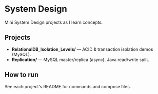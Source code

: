 # System Design

Mini System Design projects as I learn concepts.

## Projects
- **RelationalDB_Isolation_Levels/** — ACID & transaction isolation demos (MySQL).
- **Replication/** — MySQL master/replica (async), Java read/write split.

## How to run
See each project's README for commands and compose files.

